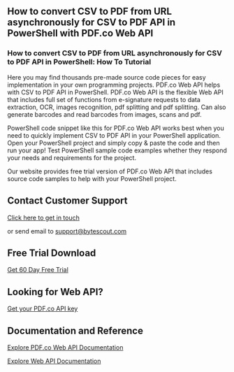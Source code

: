## How to convert CSV to PDF from URL asynchronously for CSV to PDF API in PowerShell with PDF.co Web API

### How to convert CSV to PDF from URL asynchronously for CSV to PDF API in PowerShell: How To Tutorial

Here you may find thousands pre-made source code pieces for easy implementation in your own programming projects. PDF.co Web API helps with CSV to PDF API in PowerShell. PDF.co Web API is the flexible Web API that includes full set of functions from e-signature requests to data extraction, OCR, images recognition, pdf splitting and pdf splitting. Can also generate barcodes and read barcodes from images, scans and pdf.

PowerShell code snippet like this for PDF.co Web API works best when you need to quickly implement CSV to PDF API in your PowerShell application. Open your PowerShell project and simply copy & paste the code and then run your app! Test PowerShell sample code examples whether they respond your needs and requirements for the project.

Our website provides free trial version of PDF.co Web API that includes source code samples to help with your PowerShell project.

## Contact Customer Support

[Click here to get in touch](https://bytescout.zendesk.com/hc/en-us/requests/new?subject=PDF.co%20Web%20API%20Question)

or send email to [support@bytescout.com](mailto:support@bytescout.com?subject=PDF.co%20Web%20API%20Question) 

## Free Trial Download

[Get 60 Day Free Trial](https://bytescout.com/download/web-installer?utm_source=github-readme)

## Looking for Web API? 

[Get your PDF.co API key](https://pdf.co/documentation/api?utm_source=github-readme)

## Documentation and Reference

[Explore PDF.co Web API Documentation](https://bytescout.com/documentation/index.html?utm_source=github-readme)

[Explore Web API Documentation](https://pdf.co/documentation/api?utm_source=github-readme)
